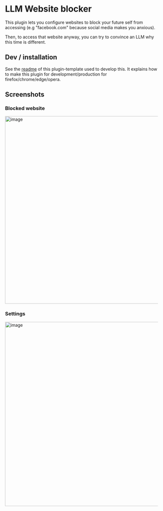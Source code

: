 # LLM Website blocker

This plugin lets you configure websites to block your future self from accessing (e.g "facebook.com" because social media makes you anxious).

Then, to access that website anyway, you can try to convince an LLM why this time is different.

## Dev / installation

See the [readme](https://github.com/abhijithvijayan/web-extension-starter/blob/react-typescript/README.md) of this plugin-template used to develop this.
It explains how to make this plugin for development/production for firefox/chrome/edge/opera.

## Screenshots

### Blocked website

<img width="619" alt="image" src="https://github.com/user-attachments/assets/70eec3b2-e373-4031-8352-fd1e78776f11" />

### Settings

<img width="608" alt="image" src="https://github.com/user-attachments/assets/686488e6-b6f6-4cb7-8b30-0e6c38569080" />
